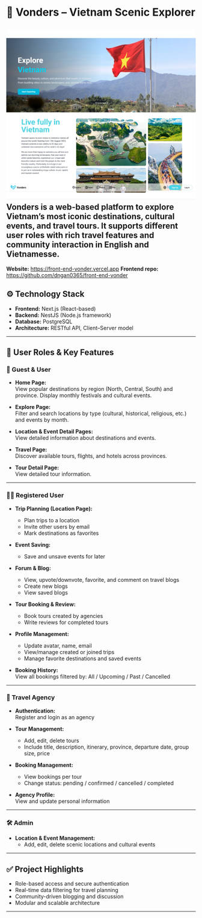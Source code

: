 # 🌄 Vonders – Vietnam Scenic Explorer
![Home Page Screenshot](./public/Screenshot_13-6-2025_131045_front-end-vonder.vercel.app.jpeg)
**Vonders** is a web-based platform to explore Vietnam’s most iconic destinations, cultural events, and travel tours. It supports different user roles with rich travel features and community interaction in English and Vietnamesse.
---
**Website:** https://front-end-vonder.vercel.app
**Frontend repo:** https://github.com/dngan0365/front-end-vonder
## ⚙️ Technology Stack

- **Frontend:** Next.js (React-based)
- **Backend:** NestJS (Node.js framework)
- **Database:** PostgreSQL
- **Architecture:** RESTful API, Client–Server model

---

## 👥 User Roles & Key Features

### 🧑 Guest & User

- **Home Page:**  
  View popular destinations by region (North, Central, South) and province. Display monthly festivals and cultural events.

- **Explore Page:**  
  Filter and search locations by type (cultural, historical, religious, etc.) and events by month.

- **Location & Event Detail Pages:**  
  View detailed information about destinations and events.

- **Travel Page:**  
  Discover available tours, flights, and hotels across provinces.

- **Tour Detail Page:**  
  View detailed tour information.

---

### 🙋‍♂️ Registered User

- **Trip Planning (Location Page):**  
  - Plan trips to a location  
  - Invite other users by email  
  - Mark destinations as favorites

- **Event Saving:**  
  - Save and unsave events for later

- **Forum & Blog:**  
  - View, upvote/downvote, favorite, and comment on travel blogs  
  - Create new blogs  
  - View saved blogs

- **Tour Booking & Review:**  
  - Book tours created by agencies  
  - Write reviews for completed tours

- **Profile Management:**  
  - Update avatar, name, email  
  - View/manage created or joined trips  
  - Manage favorite destinations and saved events

- **Booking History:**  
  View all bookings filtered by: All / Upcoming / Past / Cancelled

---

### 🏢 Travel Agency

- **Authentication:**  
  Register and login as an agency

- **Tour Management:**  
  - Add, edit, delete tours  
  - Include title, description, itinerary, province, departure date, group size, price

- **Booking Management:**  
  - View bookings per tour  
  - Change status: pending / confirmed / cancelled / completed

- **Agency Profile:**  
  View and update personal information

---

### 🛠️ Admin

- **Location & Event Management:**  
  - Add, edit, delete scenic locations and cultural events

---

## ✅ Project Highlights

- Role-based access and secure authentication
- Real-time data filtering for travel planning
- Community-driven blogging and discussion
- Modular and scalable architecture

---
